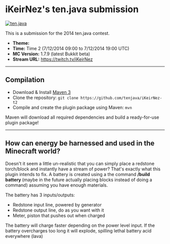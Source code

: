 iKeirNez's ten.java submission
==============================

[![ten.java](https://cdn.mediacru.sh/hu4CJqRD7AiB.svg)](https://tenjava.com/)

This is a submission for the 2014 ten.java contest.

- __Theme:__
- __Time:__ Time 2 (7/12/2014 09:00 to 7/12/2014 19:00 UTC)
- __MC Version:__ 1.7.9 (latest Bukkit beta)
- __Stream URL:__ https://twitch.tv/iKeirNez

<!-- put chosen theme above -->

---------------------------------------

Compilation
-----------

- Download & Install [Maven 3](http://maven.apache.org/download.html)
- Clone the repository: `git clone https://github.com/tenjava/iKeirNez-t2`
- Compile and create the plugin package using Maven: `mvn`

Maven will download all required dependencies and build a ready-for-use plugin package!

---------------------------------------

How can energy be harnessed and used in the Minecraft world?
-------

Doesn't it seem a little un-realistic that you can simply place a redstone torch/block and instantly have a stream of power? That's exactly what this plugin intends to fix. A battery is created using a the command **/build battery <size>** (maybe in the future actually placing blocks instead of doing a command) assuming you have enough materials.

The battery has 3 inputs/outputs:
  * Redstone input line, powered by generator
  * Redstone output line, do as you want with it
  * Meter, piston that pushes out when charged
  
The battery will charge faster depending on the power level input.
If the battery overcharges too long it will explode, spilling lethal battery acid everywhere (lava)